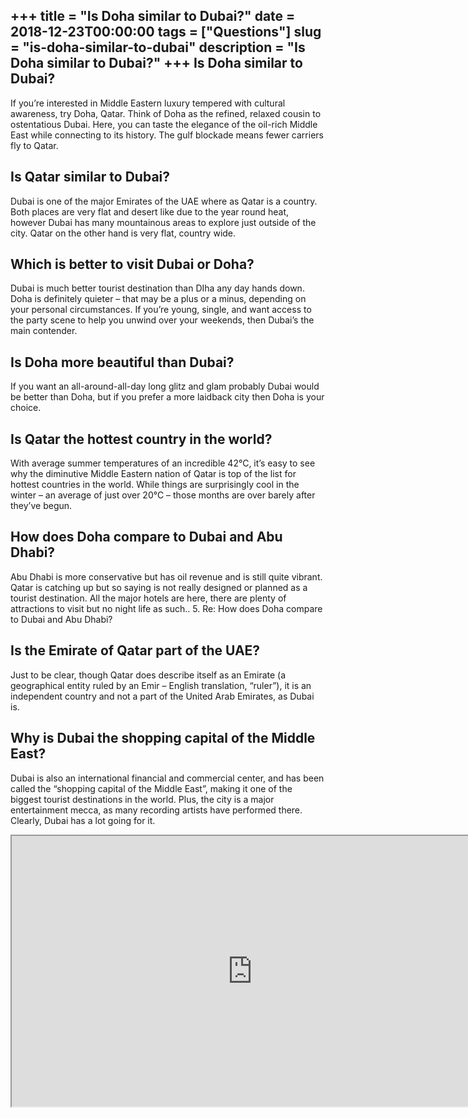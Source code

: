 +++
title = "Is Doha similar to Dubai?"
date = 2018-12-23T00:00:00
tags = ["Questions"]
slug = "is-doha-similar-to-dubai"
description = "Is Doha similar to Dubai?"
+++
Is Doha similar to Dubai?
-------------------------

If you’re interested in Middle Eastern luxury tempered with cultural awareness, try Doha, Qatar. Think of Doha as the refined, relaxed cousin to ostentatious Dubai. Here, you can taste the elegance of the oil-rich Middle East while connecting to its history. The gulf blockade means fewer carriers fly to Qatar.

Is Qatar similar to Dubai?
--------------------------

Dubai is one of the major Emirates of the UAE where as Qatar is a country. Both places are very flat and desert like due to the year round heat, however Dubai has many mountainous areas to explore just outside of the city. Qatar on the other hand is very flat, country wide.

Which is better to visit Dubai or Doha?
---------------------------------------

Dubai is much better tourist destination than DIha any day hands down. Doha is definitely quieter – that may be a plus or a minus, depending on your personal circumstances. If you’re young, single, and want access to the party scene to help you unwind over your weekends, then Dubai’s the main contender.

Is Doha more beautiful than Dubai?
----------------------------------

If you want an all-around-all-day long glitz and glam probably Dubai would be better than Doha, but if you prefer a more laidback city then Doha is your choice.

Is Qatar the hottest country in the world?
------------------------------------------

With average summer temperatures of an incredible 42°C, it’s easy to see why the diminutive Middle Eastern nation of Qatar is top of the list for hottest countries in the world. While things are surprisingly cool in the winter – an average of just over 20°C – those months are over barely after they’ve begun.

How does Doha compare to Dubai and Abu Dhabi?
---------------------------------------------

Abu Dhabi is more conservative but has oil revenue and is still quite vibrant. Qatar is catching up but so saying is not really designed or planned as a tourist destination. All the major hotels are here, there are plenty of attractions to visit but no night life as such.. 5. Re: How does Doha compare to Dubai and Abu Dhabi?

Is the Emirate of Qatar part of the UAE?
----------------------------------------

Just to be clear, though Qatar does describe itself as an Emirate (a geographical entity ruled by an Emir – English translation, “ruler”), it is an independent country and not a part of the United Arab Emirates, as Dubai is.

Why is Dubai the shopping capital of the Middle East?
-----------------------------------------------------

Dubai is also an international financial and commercial center, and has been called the “shopping capital of the Middle East”, making it one of the biggest tourist destinations in the world. Plus, the city is a major entertainment mecca, as many recording artists have performed there. Clearly, Dubai has a lot going for it.

<iframe allow="accelerometer; autoplay; clipboard-write; encrypted-media; gyroscope; picture-in-picture" allowfullscreen="" class="__youtube_prefs__  epyt-is-override  no-lazyload" data-no-lazy="1" data-origheight="433" data-origwidth="770" data-skipgform_ajax_framebjll="" height="433" id="_ytid_94608" loading="lazy" src="https://www.youtube.com/embed/Fy8MS73NKUc?enablejsapi=1&autoplay=0&cc_load_policy=0&cc_lang_pref=&iv_load_policy=1&loop=0&modestbranding=0&rel=1&fs=1&playsinline=0&autohide=2&theme=dark&color=red&controls=1&" title="YouTube player" width="770"></iframe>